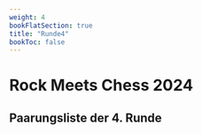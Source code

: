 ```yaml
---
weight: 4
bookFlatSection: true
title: "Runde4"
bookToc: false
---
```


# Rock Meets Chess 2024

## Paarungsliste der 4. Runde